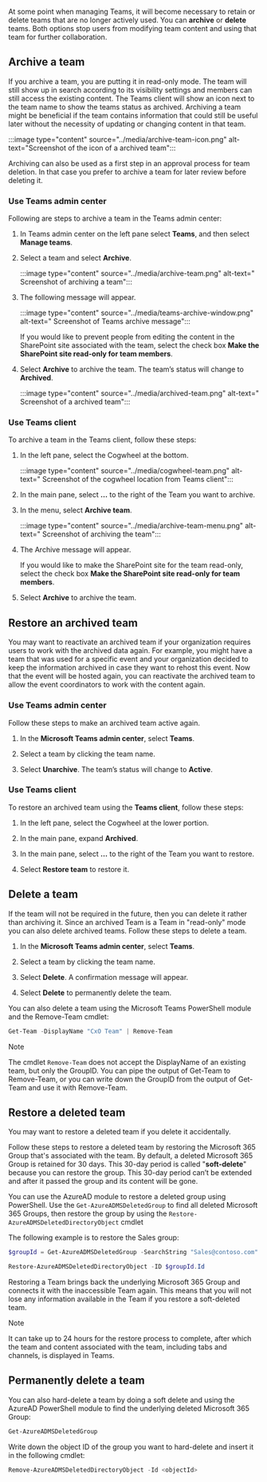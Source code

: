 

At some point when managing Teams, it will become necessary to retain or delete teams that are no longer actively used. You can **archive** or **delete** teams. Both options stop users from modifying team content and using that team for further collaboration.

 

## Archive a team

If you archive a team, you are putting it in read-only mode. The team will still show up in search according to its visibility settings and members can still access the existing content. The Teams client will show an icon next to the team name to show the teams status as archived. Archiving a team might be beneficial if the team contains information that could still be useful later without the necessity of updating or changing content in that team.

‎:::image type="content" source="../media/archive-team-icon.png" alt-text="Screenshot of the icon of a archived team":::


Archiving can also be used as a first step in an approval process for team deletion. In that case you prefer to archive a team for later review before deleting it.

### Use Teams admin center 

Following are steps to archive a team in the Teams admin center:

1. In Teams admin center on the left pane select **Teams**, and then select **Manage teams**.

2. Select a team and select **Archive**.
    
    ‎:::image type="content" source="../media/archive-team.png" alt-text=" Screenshot of archiving a team":::


3. The following message will appear. 

    ‎:::image type="content" source="../media/teams-archive-window.png" alt-text=" Screenshot of Teams archive message":::


    If you would like to prevent people from editing the content in the SharePoint site associated with the team, select the check box **Make the SharePoint site read-only for team members**.

4. Select **Archive** to archive the team. The team’s status will change to **Archived**. 

    ‎:::image type="content" source="../media/archived-team.png" alt-text=" Screenshot of a archived team"::: 

### Use Teams client

To archive a team in the Teams client, follow these steps:

1. In the left pane, select the Cogwheel at the bottom.

    ‎:::image type="content" source="../media/cogwheel-team.png" alt-text=" Screenshot of the cogwheel location from Teams client":::


2. In the main pane, select **…** to the right of the Team you want to archive.

3. In the menu, select **Archive team**.

    ‎:::image type="content" source="../media/archive-team-menu.png" alt-text=" Screenshot of archiving the team":::


4. The Archive message will appear. 

    If you would like to make the SharePoint site for the team read-only, select the check box **Make the SharePoint site read-only for team members**.

5. Select **Archive** to archive the team.

## Restore an archived team

You may want to reactivate an archived team if your organization requires users to work with the archived data again. For example, you might have a team that was used for a specific event and your organization decided to keep the information archived in case they want to rehost this event. Now that the event will be hosted again, you can reactivate the archived team to allow the event coordinators to work with the content again.

### Use Teams admin center 

Follow these steps to make an archived team active again.

1. In the **Microsoft Teams admin center**, select **Teams**.

2. Select a team by clicking the team name.

3. Select **Unarchive**. The team’s status will change to **Active**.

### Use Teams client 

To restore an archived team using the **Teams client**, follow these steps:

1. In the left pane, select the Cogwheel at the lower portion.

2. In the main pane, expand **Archived**.

3. In the main pane, select **…** to the right of the Team you want to restore.

4. Select **Restore team** to restore it.

## Delete a team

If the team will not be required in the future, then you can delete it rather than archiving it. Since an archived Team is a Team in "read-only" mode you can also delete archived teams. Follow these steps to delete a team.

1. In the **Microsoft Teams admin center**, select **Teams**.

2. Select a team by clicking the team name.

3. Select **Delete**. A confirmation message will appear.

4. Select **Delete** to permanently delete the team.

You can also delete a team using the Microsoft Teams PowerShell module and the Remove-Team cmdlet:

```powershell
Get-Team -DisplayName "CxO Team" | Remove-Team
```

> [!NOTE]
> The cmdlet ```Remove-Team``` does not accept the DisplayName of an existing team, but only the GroupID. You can pipe the output of Get-Team to Remove-Team, or you can write down the GroupID from the output of Get-Team and use it with Remove-Team.


## Restore a deleted team

You may want to restore a deleted team if you delete it accidentally. 

Follow these steps to restore a deleted team by restoring the Microsoft 365 Group that's associated with the team. By default, a deleted Microsoft 365 Group is retained for 30 days. This 30-day period is called "**soft-delete**" because you can restore the group. This 30-day period can’t be extended and after it passed the group and its content will be gone.

You can use the AzureAD module to restore a deleted group using PowerShell. Use the ```Get-AzureADMSDeletedGroup``` to find all deleted Microsoft 365 Groups, then restore the group by using the ```Restore-AzureADMSDeletedDirectoryObject``` cmdlet

The following example is to restore the Sales group:
 
```powershell
$groupId = Get-AzureADMSDeletedGroup -SearchString "Sales@contoso.com"

Restore-AzureADMSDeletedDirectoryObject -ID $groupId.Id
```

Restoring a Team brings back the underlying Microsoft 365 Group and connects it with the inaccessible Team again. This means that you will not lose any information available in the Team if you restore a soft-deleted team.

> [!NOTE]
> It can take up to 24 hours for the restore process to complete, after which the team and content associated with the team, including tabs and channels, is displayed in Teams.

## Permanently delete a team

You can also hard-delete a team by doing a soft delete and using the AzureAD PowerShell module to find the underlying deleted Microsoft 365 Group:

```powershell
Get-AzureADMSDeletedGroup
```

Write down the object ID of the group you want to hard-delete and insert it in the following cmdlet:

```powershell
Remove-AzureADMSDeletedDirectoryObject -Id <objectId>
```

 
